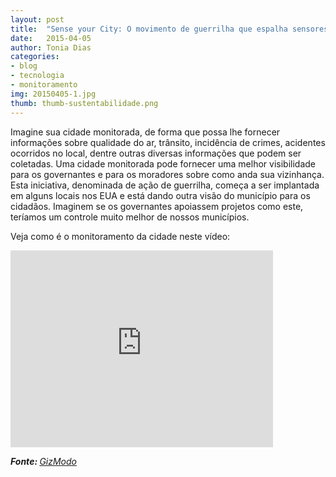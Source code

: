 ```yaml
---
layout: post
title:  "Sense your City: O movimento de guerrilha que espalha sensores pelas cidades"
date:   2015-04-05
author: Tonia Dias
categories: 
- blog
- tecnologia
- monitoramento
img: 20150405-1.jpg
thumb: thumb-sustentabilidade.png
---
```


Imagine sua cidade monitorada, de forma que possa lhe fornecer informações sobre qualidade do ar, trânsito, incidência de crimes, acidentes ocorridos no local, dentre outras diversas informações que podem ser coletadas. <!--more-->
Uma cidade monitorada pode fornecer uma melhor visibilidade para os governantes e para os moradores sobre como anda sua vizinhança. Esta iniciativa, denominada de ação de guerrilha, começa a ser implantada em alguns locais nos EUA e está dando outra visão do município para os cidadãos. Imaginem se os governantes apoiassem projetos como este, teríamos um controle muito melhor de nossos municípios.

Veja como é o monitoramento da cidade neste vídeo:

<iframe width="420" height="315" src="http://www.vimeo.com/122716263" frameborder="0" allowfullscreen></iframe>

<i><b>Fonte: </b><a href="http://gizmodo.uol.com.br/o-movimento-de-guerrilha-que-espalha-sensores-por-toda-a-sua-cidade/">GizModo</a></i>